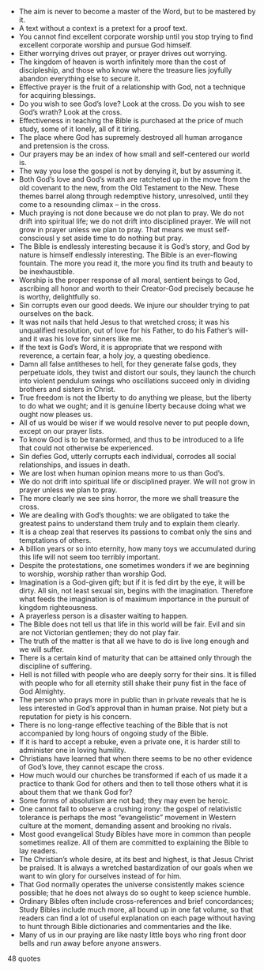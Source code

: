  - The aim is never to become a master of the Word, but to be mastered by it.
 - A text without a context is a pretext for a proof text.
 - You cannot find excellent corporate worship until you stop trying to find excellent corporate worship and pursue God himself.
 - Either worrying drives out prayer, or prayer drives out worrying.
 - The kingdom of heaven is worth infinitely more than the cost of discipleship, and those who know where the treasure lies joyfully abandon everything else to secure it.
 - Effective prayer is the fruit of a relationship with God, not a technique for acquiring blessings.
 - Do you wish to see God’s love? Look at the cross. Do you wish to see God’s wrath? Look at the cross.
 - Effectiveness in teaching the Bible is purchased at the price of much study, some of it lonely, all of it tiring.
 - The place where God has supremely destroyed all human arrogance and pretension is the cross.
 - Our prayers may be an index of how small and self-centered our world is.
 - The way you lose the gospel is not by denying it, but by assuming it.
 - Both God’s love and God’s wrath are ratcheted up in the move from the old covenant to the new, from the Old Testament to the New. These themes barrel along through redemptive history, unresolved, until they come to a resounding climax – in the cross.
 - Much praying is not done because we do not plan to pray. We do not drift into spiritual life; we do not drift into disciplined prayer. We will not grow in prayer unless we plan to pray. That means we must self-consciousl y set aside time to do nothing but pray.
 - The Bible is endlessly interesting because it is God’s story, and God by nature is himself endlessly interesting. The Bible is an ever-flowing fountain. The more you read it, the more you find its truth and beauty to be inexhaustible.
 - Worship is the proper response of all moral, sentient beings to God, ascribing all honor and worth to their Creator-God precisely because he is worthy, delightfully so.
 - Sin corrupts even our good deeds. We injure our shoulder trying to pat ourselves on the back.
 - It was not nails that held Jesus to that wretched cross; it was his unqualified resolution, out of love for his Father, to do his Father’s will-and it was his love for sinners like me.
 - If the text is God’s Word, it is appropriate that we respond with reverence, a certain fear, a holy joy, a questing obedience.
 - Damn all false antitheses to hell, for they generate false gods, they perpetuate idols, they twist and distort our souls, they launch the church into violent pendulum swings who oscillations succeed only in dividing brothers and sisters in Christ.
 - True freedom is not the liberty to do anything we please, but the liberty to do what we ought; and it is genuine liberty because doing what we ought now pleases us.
 - All of us would be wiser if we would resolve never to put people down, except on our prayer lists.
 - To know God is to be transformed, and thus to be introduced to a life that could not otherwise be experienced.
 - Sin defies God, utterly corrupts each individual, corrodes all social relationships, and issues in death.
 - We are lost when human opinion means more to us than God’s.
 - We do not drift into spiritual life or disciplined prayer. We will not grow in prayer unless we plan to pray.
 - The more clearly we see sins horror, the more we shall treasure the cross.
 - We are dealing with God’s thoughts: we are obligated to take the greatest pains to understand them truly and to explain them clearly.
 - It is a cheap zeal that reserves its passions to combat only the sins and temptations of others.
 - A billion years or so into eternity, how many toys we accumulated during this life will not seem too terribly important.
 - Despite the protestations, one sometimes wonders if we are beginning to worship, worship rather than worship God.
 - Imagination is a God-given gift; but if it is fed dirt by the eye, it will be dirty. All sin, not least sexual sin, begins with the imagination. Therefore what feeds the imagination is of maximum importance in the pursuit of kingdom righteousness.
 - A prayerless person is a disaster waiting to happen.
 - The Bible does not tell us that life in this world will be fair. Evil and sin are not Victorian gentlemen; they do not play fair.
 - The truth of the matter is that all we have to do is live long enough and we will suffer.
 - There is a certain kind of maturity that can be attained only through the discipline of suffering.
 - Hell is not filled with people who are deeply sorry for their sins. It is filled with people who for all eternity still shake their puny fist in the face of God Almighty.
 - The person who prays more in public than in private reveals that he is less interested in God’s approval than in human praise. Not piety but a reputation for piety is his concern.
 - There is no long-range effective teaching of the Bible that is not accompanied by long hours of ongoing study of the Bible.
 - If it is hard to accept a rebuke, even a private one, it is harder still to administer one in loving humility.
 - Christians have learned that when there seems to be no other evidence of God’s love, they cannot escape the cross.
 - How much would our churches be transformed if each of us made it a practice to thank God for others and then to tell those others what it is about them that we thank God for?
 - Some forms of absolutism are not bad; they may even be heroic.
 - One cannot fail to observe a crushing irony: the gospel of relativistic tolerance is perhaps the most “evangelistic” movement in Western culture at the moment, demanding assent and brooking no rivals.
 - Most good evangelical Study Bibles have more in common than people sometimes realize. All of them are committed to explaining the Bible to lay readers.
 - The Christian’s whole desire, at its best and highest, is that Jesus Christ be praised. It is always a wretched bastardization of our goals when we want to win glory for ourselves instead of for him.
 - That God normally operates the universe consistently makes science possible; that he does not always do so ought to keep science humble.
 - Ordinary Bibles often include cross-references and brief concordances; Study Bibles include much more, all bound up in one fat volume, so that readers can find a lot of useful explanation on each page without having to hunt through Bible dictionaries and commentaries and the like.
 - Many of us in our praying are like nasty little boys who ring front door bells and run away before anyone answers.

48 quotes